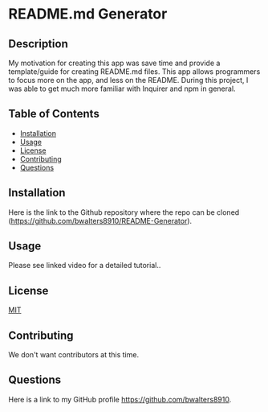 # README.md Generator

## Description

My motivation for creating this app was save time and provide a template/guide for creating README.md files. This app allows programmers to focus more on the app, and less on the README. During this project, I was able to get much more familiar with Inquirer and npm in general.

## Table of Contents

- [Installation](#installation)
- [Usage](#usage)
- [License](#license)
- [Contributing](#contributing)
- [Questions](#questions)

## Installation

Here is the link to the Github repository where the repo can be cloned (https://github.com/bwalters8910/README-Generator). 

## Usage

Please see linked video for a detailed tutorial..

## License

[MIT](https://choosealicense.com/licenses/mit/)

## Contributing

We don't want contributors at this time.

## Questions

Here is a link to my GitHub profile https://github.com/bwalters8910. 
